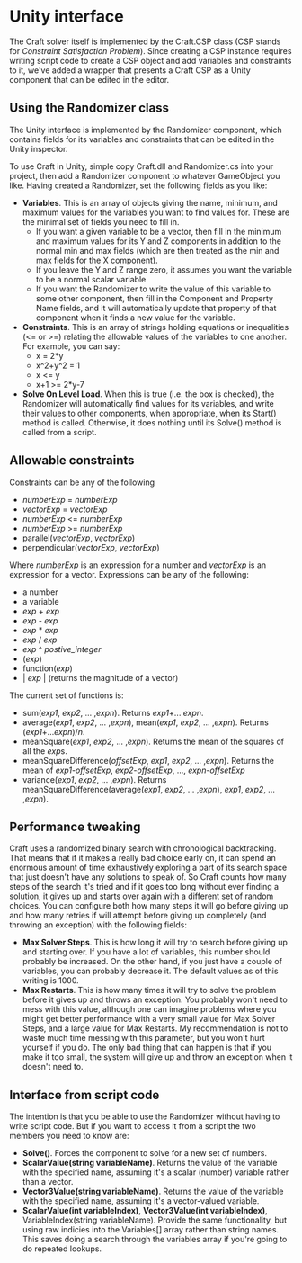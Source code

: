 Unity interface
===========

The Craft solver itself is implemented by the Craft.CSP class (CSP
stands for *Constraint Satisfaction Problem*).  Since creating a CSP
instance requires writing script code to create a CSP object and add
variables and constraints to it, we've added a wrapper that presents a
Craft CSP as a Unity component that can be edited in the editor.

Using the Randomizer class
-----------------------

The Unity interface is implemented by the Randomizer component, which
contains fields for its variables and constraints that can be edited
in the Unity inspector.

To use Craft in Unity, simple copy Craft.dll and Randomizer.cs into your project, then add a Randomizer component to whatever GameObject you like.  Having created a Randomizer, set the following fields as you like:

* **Variables**.  This is an array of objects giving the name, minimum, and maximum values for the variables you want to find values for.  These are the minimal set of fields you need to fill in.
    * If you want a given variable to be a vector, then fill in the minimum and maximum values for its Y and Z components in addition to the normal min and max fields (which are then treated as the min and max fields for the X component).
    * If you leave the Y and Z range zero, it assumes you want the variable to be a normal scalar variable
    * If you want the Randomizer to write the value of this variable to some other component, then fill in the Component and Property Name fields, and it will automatically update that property of that component when it finds a new value for the variable.
* **Constraints**.  This is an array of strings holding equations or inequalities (<= or >=) relating the allowable values of the variables to one another.  For example, you can say:
    * x = 2*y
    * x^2+y^2 = 1
    * x <= y
    * x+1 >= 2*y-7
* **Solve On Level Load**.  When this is true (i.e. the box is checked), the Randomizer will automatically find values for its variables, and write their values to other components, when appropriate, when its Start() method is called.  Otherwise, it does nothing until its Solve() method is called from a script.

Allowable constraints
------------------------
Constraints can be any of the following
* *numberExp* = *numberExp*
* *vectorExp* = *vectorExp*
* *numberExp* <= *numberExp*
* *numberExp* >= *numberExp*
* parallel(*vectorExp*, *vectorExp*)
* perpendicular(*vectorExp*, *vectorExp*)

Where *numberExp* is an expression for a number and *vectorExp* is an
expression for a vector.  Expressions can be any of the following:
* a number
* a variable
* *exp* + *exp*
* *exp* - *exp*
* *exp* * *exp*
* *exp* / *exp*
* *exp* ^ *postive_integer*
* (*exp*)
* function(*exp*)
* | *exp* |    (returns the magnitude of a vector)

The current set of functions is:
* sum(*exp1*, *exp2*, ... ,*expn*).  Returns *exp1*+... *expn*.
* average(*exp1*, *exp2*, ... ,*expn*), mean(*exp1*, *exp2*, ... ,*expn*).  Returns (*exp1*+...*expn*)/*n*.
* meanSquare(*exp1*, *exp2*, ... ,*expn*).  Returns the mean of the squares of all the *exp*s.
* meanSquareDifference(*offsetExp*, *exp1*, *exp2*, ... ,*expn*).  Returns the mean of *exp1*-*offsetExp*, *exp2*-*offsetExp*, ..., *expn*-*offsetExp*
* variance(*exp1*, *exp2*, ... ,*expn*).  Returns meanSquareDifference(average(*exp1*, *exp2*, ... ,*expn*), *exp1*, *exp2*, ... ,*expn*).

Performance tweaking
--------------------------

Craft uses a randomized binary search with chronological backtracking.
That means that if it makes a really bad choice early on, it can spend
an enormous amount of time exhaustively exploring a part of its search
space that just doesn't have any solutions to speak of.  So Craft
counts how many steps of the search it's tried and if it goes too long
without ever finding a solution, it gives up and starts over again
with a different set of random choices.  You can configure both how
many steps it will go before giving up and how many retries if will
attempt before giving up completely (and throwing an exception) with
the following fields:

* **Max Solver Steps**.  This is how long it will try to search before giving up and starting over.  If you have a lot of variables, this number should probably be increased.  On the other hand, if you just have a couple of variables, you can probably decrease it.  The default values as of this writing is 1000.
* **Max Restarts**.  This is how many times it will try to solve the problem before it gives up and throws an exception.  You probably won't need to mess with this value, although one can imagine problems where you might get better performance with a very small value for Max Solver Steps, and a large value for Max Restarts.  My recommendation is not to waste much time messing with this parameter, but you won't hurt yourself if you do.  The only bad thing that can happen is that if you make it too small, the system will give up and throw an exception when it doesn't need to.

Interface from script code
-------------------

The intention is that you be able to use the Randomizer without having
to write script code.  But if you want to access it from a script the
two members you need to know are:

* **Solve()**.  Forces the component to solve for a new set of numbers.
* **ScalarValue(string variableName)**.  Returns the value of the variable with the specified name, assuming it's a scalar (number) variable rather than a vector.
* **Vector3Value(string variableName)**.  Returns the value of the variable with the specified name, assuming it's a vector-valued variable.
* **ScalarValue(int variableIndex)**, **Vector3Value(int variableIndex)**, VariableIndex(string variableName).  Provide the same functionality, but using raw indicies into the Variables[] array rather than string names.  This saves doing a search through the variables array if you're going to do repeated lookups.
